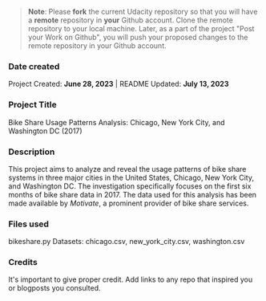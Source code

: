 >**Note**: Please **fork** the current Udacity repository so that you will have a **remote** repository in **your** Github account. Clone the remote repository to your local machine. Later, as a part of the project "Post your Work on Github", you will push your proposed changes to the remote repository in your Github account.

### Date created
Project Created: **June 28, 2023** | README Updated: **July 13, 2023**

### Project Title
Bike Share Usage Patterns Analysis: Chicago, New York City, and Washington DC (2017)

### Description
This project aims to analyze and reveal the usage patterns of bike share systems in three major cities in the United States, Chicago, New York City, and Washington DC. The investigation specifically focuses on the first six months of bike share data in 2017. The data used for this analysis has been made available by _Motivate_, a prominent provider of bike share services.

### Files used
bikeshare.py
Datasets: chicago.csv, new_york_city.csv, washington.csv

### Credits
It's important to give proper credit. Add links to any repo that inspired you or blogposts you consulted.

